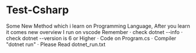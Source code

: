 # Test-Csharp
Some New Method which i learn on Programming Language, After you learn it comes new overview
I run on vscode
Remember 
⋅ check dotnet --info
⋅ check dotnet --version is 6 or Higher
⋅ Code on Program.cs
⋅ Compiler "dotnet run"
⋅ Please Read dotnet_run.txt
